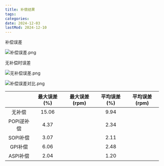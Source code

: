 ```yaml
---
title: 补偿结果
tags:
categories:
date: 2024-12-03
lastMod: 2024-12-10
---
```

补偿误差

![补偿误差.png](/assets/补偿误差_1732953202108_0.png)

无补偿时误差

![无补偿误差.png](/assets/无补偿误差_1733123193119_0.png)



![补偿误差对比.png](/assets/补偿误差对比_1733123751551_0.png)

|         | 最大误差(%) | 最大误差(rpm) | 平均误差(%) | 平均误差(rpm) |
|:-------:|:-------:|:---------:|:-------:|:---------:|
| 无补偿     | 15.06    |           | 9.94    |           |
| POPI逆补偿 | 4.37    |           | 2.34    |           |
| SOPI补偿  | 3.07    |           | 2.11    |           |
| GPI补偿   | 6.06    |           | 2.48    |           |
| ASPI补偿  | 2.04        |           | 1.20        |           |
